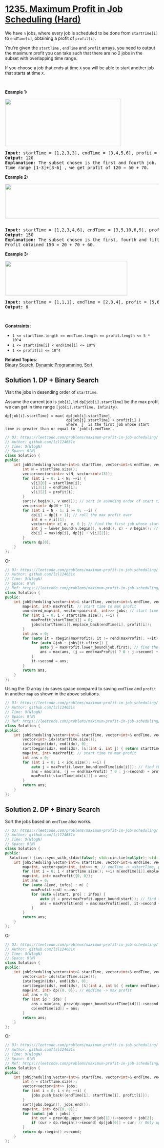 # [1235. Maximum Profit in Job Scheduling (Hard)](https://leetcode.com/problems/maximum-profit-in-job-scheduling/submissions/)

<p>We have <code>n</code> jobs, where every job&nbsp;is scheduled to be done from <code>startTime[i]</code> to <code>endTime[i]</code>, obtaining a profit&nbsp;of <code>profit[i]</code>.</p>

<p>You're given the&nbsp;<code>startTime</code>&nbsp;,&nbsp;<code>endTime</code>&nbsp;and <code>profit</code>&nbsp;arrays,&nbsp;you need to output the maximum profit you can take such that there are no 2 jobs in the subset&nbsp;with overlapping time range.</p>

<p>If you choose a job that ends at time <code>X</code>&nbsp;you&nbsp;will be able to start another job that starts at time <code>X</code>.</p>

<p>&nbsp;</p>
<p><strong>Example 1:</strong></p>

<p><strong><img alt="" src="https://assets.leetcode.com/uploads/2019/10/10/sample1_1584.png" style="width: 380px; height: 154px;"></strong></p>

<pre><strong>Input:</strong> startTime = [1,2,3,3], endTime = [3,4,5,6], profit = [50,10,40,70]
<strong>Output:</strong> 120
<strong>Explanation:</strong> The subset chosen is the first and fourth job. 
Time range [1-3]+[3-6] , we get profit of 120 = 50 + 70.
</pre>

<p><strong>Example 2:</strong></p>

<p><strong><img alt="" src="https://assets.leetcode.com/uploads/2019/10/10/sample22_1584.png" style="width: 600px; height: 112px;"> </strong></p>

<pre><strong>
Input:</strong> startTime = [1,2,3,4,6], endTime = [3,5,10,6,9], profit = [20,20,100,70,60]
<strong>Output:</strong> 150
<strong>Explanation:</strong> The subset chosen is the first, fourth and fifth job. 
Profit obtained 150 = 20 + 70 + 60.
</pre>

<p><strong>Example 3:</strong></p>

<p><strong><img alt="" src="https://assets.leetcode.com/uploads/2019/10/10/sample3_1584.png" style="width: 400px; height: 112px;"></strong></p>

<pre><strong>Input:</strong> startTime = [1,1,1], endTime = [2,3,4], profit = [5,6,4]
<strong>Output:</strong> 6
</pre>

<p>&nbsp;</p>
<p><strong>Constraints:</strong></p>

<ul>
	<li><code>1 &lt;= startTime.length == endTime.length ==&nbsp;profit.length&nbsp;&lt;= 5 * 10^4</code></li>
	<li><code>1 &lt;=&nbsp;startTime[i] &lt;&nbsp;endTime[i] &lt;= 10^9</code></li>
	<li><code>1 &lt;=&nbsp;profit[i] &lt;= 10^4</code></li>
</ul>


**Related Topics**:  
[Binary Search](https://leetcode.com/tag/binary-search/), [Dynamic Programming](https://leetcode.com/tag/dynamic-programming/), [Sort](https://leetcode.com/tag/sort/)

## Solution 1. DP + Binary Search

Visit the jobs in desending order of `startTime`.

Assume the current job is `job[i]`, let `dp[job[i].startTime]` be the max profit we can get in time range `[job[i].startTime, Infinity)`.

```
dp[job[i].startTime] = max( dp[job[i].startTime],
                            dp[job[j].startTime] + profit[i] )
                            where `j` is the first job whose start time is greater than or equal to `job[i].endTime`.
```

```cpp
// OJ: https://leetcode.com/problems/maximum-profit-in-job-scheduling/
// Author: github.com/lzl124631x
// Time: O(NlogN)
// Space: O(N)
class Solution {
public:
    int jobScheduling(vector<int>& startTime, vector<int>& endTime, vector<int>& profit) {
        int N = startTime.size();
        vector<vector<int>> v(N, vector<int>(3));
        for (int i = 0; i < N; ++i) {
            v[i][0] = startTime[i];
            v[i][1] = endTime[i];
            v[i][2] = profit[i];
        }
        sort(v.begin(), v.end()); // sort in asending order of start time.
        vector<int> dp(N + 1);
        for (int i = N - 1; i >= 0; --i) {
            dp[i] = dp[i + 1]; // roll the max profit over
            int e = v[i][1];
            vector<int> c{ e, e, 0 }; // find the first job whose startTime is greater than or equal to the end time of the current job
            int j = lower_bound(v.begin(), v.end(), c) - v.begin(); // `upper_bound` also works because it's impossible to be equal to the job `e, e, 0`.
            dp[i] = max(dp[i], dp[j] + v[i][2]);
        }
        return dp[0];
    }
};
```

Or

```cpp
// OJ: https://leetcode.com/problems/maximum-profit-in-job-scheduling/
// Author: github.com/lzl124631x
// Time: O(NlogN)
// Space: O(N)
// Ref: https://leetcode.com/problems/maximum-profit-in-job-scheduling/discuss/409188/C%2B%2B-with-picture
class Solution {
public:
    int jobScheduling(vector<int>& startTime, vector<int>& endTime, vector<int>& profit) {
        map<int, int> maxProfit; // start time to max profit
        unordered_map<int, vector<pair<int, int>>> jobs; // start time to <endTime, profit>
        for (int i = 0; i < startTime.size(); ++i) {
            maxProfit[startTime[i]] = 0;
            jobs[startTime[i]].emplace_back(endTime[i], profit[i]);
        }
        int ans = 0;
        for (auto it = rbegin(maxProfit); it != rend(maxProfit); ++it) {
            for (auto &job : jobs[it->first]) {
                auto j = maxProfit.lower_bound(job.first); // find the first job whose start time is greater than or equal to the end time of this current job.
                ans = max(ans, (j == end(maxProfit) ? 0 : j->second) + job.second);
            }
            it->second = ans;
        }
        return ans;
    }
};
```

Using the ID array `idx` saves space compared to saving `endTime` and `profit` in another `map` as shown in the above solutions.

```cpp
// OJ: https://leetcode.com/problems/maximum-profit-in-job-scheduling/
// Author: github.com/lzl124631x
// Time: O(NlogN)
// Space: O(N)
// Ref: https://leetcode.com/problems/maximum-profit-in-job-scheduling/discuss/409188/C%2B%2B-with-picture
class Solution {
public:
    int jobScheduling(vector<int>& startTime, vector<int>& endTime, vector<int>& profit) {
        vector<int> idx(startTime.size());
        iota(begin(idx), end(idx), 0);
        sort(begin(idx), end(idx), [&](int i, int j) { return startTime[i] > startTime[j]; }); // sort the job ids in descending order of start time.
        map<int, int> maxProfit; // start time to max profit
        int ans = 0;
        for (int i = 0; i < idx.size(); ++i) {
            auto j = maxProfit.lower_bound(endTime[idx[i]]); // find the first job whose start time is greater than or equal to the end time of the current job.
            ans = max(ans, (j == end(maxProfit) ? 0 : j->second) + profit[idx[i]]);
            maxProfit[startTime[idx[i]]] = ans;
        }
        return ans;
    }
};
```

## Solution 2. DP + Binary Search

Sort the jobs based on `endTime` also works.

```cpp
// OJ: https://leetcode.com/problems/maximum-profit-in-job-scheduling/
// Author: github.com/lzl124631x
// Time: O(NlogN)
// Space: O(N)
class Solution {
public:
  Solution() {ios::sync_with_stdio(false); std::cin.tie(nullptr); std::cout.tie(nullptr);}
    int jobScheduling(vector<int>& startTime, vector<int>& endTime, vector<int>& profit) {
        map<int, vector<pair<int, int>>> m; // endTime -> <startTime, profit>
        for (int i = 0; i < startTime.size(); ++i) m[endTime[i]].emplace_back(startTime[i], profit[i]);
        map<int, int> maxProfit{{0, 0}};
        int ans = 0;
        for (auto &[end, infos] : m) {
            maxProfit[end] = ans;
            for (auto &[start, pro] : infos) {
                auto it = prev(maxProfit.upper_bound(start)); // find the last job whose end time is smaller than or equal to the start time of the current job.
                ans = maxProfit[end] = max(maxProfit[end], it->second + pro);
            }
        }
        return ans;
    }
};
```

Or

```cpp
// OJ: https://leetcode.com/problems/maximum-profit-in-job-scheduling/
// Author: github.com/lzl124631x
// Time: O(NlogN)
// Space: O(N)
class Solution {
public:
    int jobScheduling(vector<int>& startTime, vector<int>& endTime, vector<int>& profit) {
        vector<int> ids(startTime.size());
        iota(begin(ids), end(ids), 0);
        sort(begin(ids), end(ids), [&](int a, int b) { return endTime[a] < endTime[b]; });
        map<int, int> dp{{0, 0}}; // endTime -> max profit
        int ans = 0;
        for (int id : ids) {
            ans = max(ans, prev(dp.upper_bound(startTime[id]))->second + profit[id]);
            dp[endTime[id]] = ans;
        }
        return ans;
    }
};
```

Or 

```cpp
// OJ: https://leetcode.com/problems/maximum-profit-in-job-scheduling/
// Author: github.com/lzl124631x
// Time: O(NlogN)
// Space: O(N)
// Ref: https://leetcode.com/problems/maximum-profit-in-job-scheduling/discuss/409009/JavaC%2B%2BPython-DP-Solution
class Solution {
public:
    int jobScheduling(vector<int>& startTime, vector<int>& endTime, vector<int>& profit) {
        int n = startTime.size();
        vector<vector<int>> jobs;
        for (int i = 0; i < n; ++i) {
            jobs.push_back({endTime[i], startTime[i], profit[i]});
        }
        sort(jobs.begin(), jobs.end());
        map<int, int> dp{{0, 0}};
        for (auto& job : jobs) {
            int cur = prev(dp.upper_bound(job[1]))->second + job[2];
            if (cur > dp.rbegin()->second) dp[job[0]] = cur; // Only update the map if we see greater profit. This makes sure the `dp` contains only mono-increasing profits which reduces the size of `dp` and also makes it unnecessary to keep track of the rolling max profit.
        }
        return dp.rbegin()->second;
    }
};
```